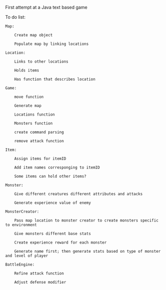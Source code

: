 First attempt at a Java text based game


To do list:


    Map:

        Create map object

        Populate map by linking locations

    Location:

        Links to other locations

        Holds items

        Has function that describes location

    Game:

        move function

        Generate map

        Locations function

        Monsters function

        create command parsing

        remove attack function

    Item:

        Assign items for itemID

        Add item names corresponging to itemID

        Some items can hold other items?

    Monster:

        Give different creatures different attributes and attacks

        Generate experience value of enemy

    MonsterCreator:

        Pass map location to monster creator to create monsters specific to environment

        Give monsters different base stats

        Create experience reward for each monster

        Generate name first; then generate stats based on type of monster and level of player

    BattleEngine:

        Refine attack function

        Adjust defense modifier
